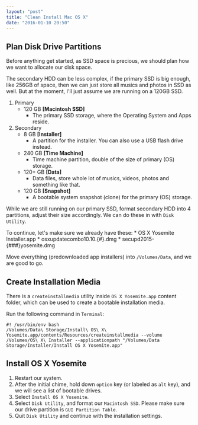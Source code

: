 ```yaml
---
layout: "post"
title: "Clean Install Mac OS X"
date: "2016-01-10 20:50"
---
```


## Plan Disk Drive Partitions

Before anything get started, as SSD space is precious, we should plan how we want to allocate our disk space.

The secondary HDD can be less complex, if the primary SSD is big enough, like 256GB of space, then we can just store all musics and photos in SSD as well. But at the moment, I'll just assume we are running on a 120GB SSD.

1. Primary
    * 120 GB **[Macintosh SSD]**
        - The primary SSD storage, where the Operating System and Apps reside.
2. Secondary
    * 8 GB **[Installer]**
        - A partition for the installer. You can also use a USB flash drive instead.
    * 240 GB **[Time Machine]**
        - Time machine partition, double of the size of primary (OS) storage.
    * 120+ GB **[Data]**
        - Data files, store whole lot of musics, videos, photos and something like that.
    * 120 GB **[Snapshot]**
        - A bootable system snapshot (clone) for the primary (OS) storage.

While we are still running on our primary SSD, format secondary HDD into 4 partitions, adjust their size accordingly. We can do these in with `Disk Utility`.

To continue, let's make sure we already have these:
    * OS X Yosemite Installer.app
    * osxupdatecombo10.10.{#}.dmg
    * secupd2015-{###}yosemite.dmg

Move everything (predownloaded app installers) into `/Volumes/Data`, and we are good to go.

## Create Installation Media

There is a `createinstallmedia` utility inside `OS X Yosemite.app` content folder, which can be used to create a bootable installation media.

Run the following command in `Terminal`:

```
#! /usr/bin/env bash
/Volumes/Data\ Storage/Install\ OS\ X\ Yosemite.app/contents/Resources/createinstallmedia --volume /Volumes/OS\ X\ Installer --applicationpath "/Volumes/Data Storage/Installer/Install OS X Yosemite.app"
```

## Install OS X Yosemite

1. Restart our system.
2. After the initial chime, hold down `option` key (or labeled as `alt` key), and we will see a list of bootable drives.
3. Select `Install OS X Yosemite`.
4. Select `Disk Utility`, and format our `Macintosh SSD`. Please make sure our drive partition is `GUI Partition Table`.
5. Quit `Disk Utility` and continue with the installation settings.
